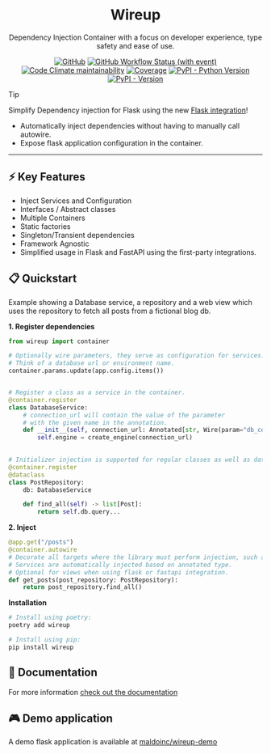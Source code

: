 <div align="center">
<h1>Wireup</h1>
<p>Dependency Injection Container with a focus on developer experience, type safety and ease of use.</p>

[![GitHub](https://img.shields.io/github/license/maldoinc/wireup)](https://github.com/maldoinc/wireup)
[![GitHub Workflow Status (with event)](https://img.shields.io/github/actions/workflow/status/maldoinc/wireup/run_all.yml)](https://github.com/maldoinc/wireup)
[![Code Climate maintainability](https://img.shields.io/codeclimate/maintainability/maldoinc/wireup?label=Code+Climate)](https://codeclimate.com/github/maldoinc/wireup)
[![Coverage](https://img.shields.io/codeclimate/coverage/maldoinc/wireup?label=Coverage)](https://codeclimate.com/github/maldoinc/wireup)
[![PyPI - Python Version](https://img.shields.io/pypi/pyversions/wireup)](https://pypi.org/project/wireup/)
[![PyPI - Version](https://img.shields.io/pypi/v/wireup)](https://pypi.org/project/wireup/)
</div>

> [!TIP]
>    Simplify Dependency injection for Flask using the new
[Flask integration](https://maldoinc.github.io/wireup/latest/integrations/flask/)!
>
>    * Automatically inject dependencies without having to manually call autowire.
>    * Expose flask application configuration in the container.

---

## ⚡ Key Features
* Inject Services and Configuration
* Interfaces / Abstract classes
* Multiple Containers 
* Static factories
* Singleton/Transient dependencies
* Framework Agnostic
* Simplified usage in Flask and FastAPI using the first-party integrations.

## 📋 Quickstart

Example showing a Database service, a repository and a web view which uses the repository to fetch all posts 
from a fictional blog db.

**1. Register dependencies**

```python
from wireup import container

# Optionally wire parameters, they serve as configuration for services. 
# Think of a database url or environment name.
container.params.update(app.config.items())


# Register a class as a service in the container.
@container.register 
class DatabaseService:
    # connection_url will contain the value of the parameter 
    # with the given name in the annotation.
    def __init__(self, connection_url: Annotated[str, Wire(param="db_connection_url")]):
        self.engine = create_engine(connection_url)

        
# Initializer injection is supported for regular classes as well as dataclasses.
@container.register
@dataclass
class PostRepository:
    db: DatabaseService 

    def find_all(self) -> list[Post]:
        return self.db.query...
```

**2. Inject**

```python
@app.get("/posts")
@container.autowire 
# Decorate all targets where the library must perform injection, such as views in an Api.
# Services are automatically injected based on annotated type.
# Optional for views when using flask or fastapi integration.
def get_posts(post_repository: PostRepository):
    return post_repository.find_all()
```

**Installation**

```bash
# Install using poetry:
poetry add wireup

# Install using pip:
pip install wireup
```

## 📑 Documentation

For more information [check out the documentation](https://maldoinc.github.io/wireup)

## 🎮 Demo application

A demo flask application is available at [maldoinc/wireup-demo](https://github.com/maldoinc/wireup-demo)
